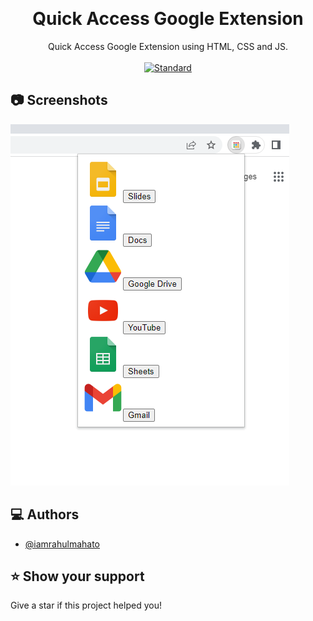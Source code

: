 <p align="center">
    <img alt="" height="80" src="">
  </a>
</p>
<h1 align="center">Quick Access Google Extension</h1>

<div align="center">
  Quick Access Google Extension using HTML, CSS and JS.
</div>

<br />

<div align="center">
  <!-- Standard -->
  <a href="https://standardjs.com">
    <img src="https://img.shields.io/badge/code%20style-standard-brightgreen.svg?style=flat-square"
      alt="Standard" />
  </a>
</div>


## 📷 Screenshots

![ss1](./img/Screenshot%202022-04-12%20071532.png)


## ‎‍💻 Authors

- [@iamrahulmahato](https://www.github.com/iamrahulmahato)
## ⭐️ Show your support

Give a star if this project helped you!